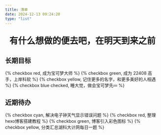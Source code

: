 ```yaml
---
title: 清单
date: 2024-12-13 09:24:20
type: "list"
---
```

<p style="font-weight: bold; font-size: 2em; text-align: center;">有什么想做的便去吧，在明天到来之前</p>

## 长期目标

{% checkbox red, 成为宝可梦大师 %}
{% checkbox green, 成为 22408 高手，上岸科软 %}
{% checkbox yellow, 记住更多的名字，和更多美好的人相遇 %}
{% checkbox blue checked, 睡大觉，做会宝可梦先💤 %}

## 近期待办
{% checkbox cyan, 解决电子钟天气显示错误问题 %}
{% checkbox red, 整理hexo博客搭建教程 %}
{% checkbox green, 博客引入彩色图标 %}
{% checkbox yellow, 分类汇总湖科大计网每日一题 %}